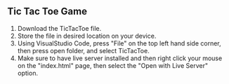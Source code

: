 ## Tic Tac Toe Game
1. Download the TicTacToe file.
2. Store the file in desired location on your device.
3. Using VisualStudio Code, press "File" on the top left hand side corner, then press open folder, and select TicTacToe.
4. Make sure to have live server installed and then right click your mouse on the "index.html" page, then select the "Open with Live Server" option.
